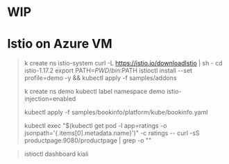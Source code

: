 # WIP
# Istio on Azure VM
> k create ns istio-system
> curl -L https://istio.io/downloadIstio | sh -
> cd istio-1.17.2
> export PATH=$PWD/bin:$PATH
> istioctl install --set profile=demo -y && kubectl apply -f samples/addons
>
> k create ns demo
>  kubectl label namespace demo istio-injection=enabled
>
> kubectl apply -f samples/bookinfo/platform/kube/bookinfo.yaml
>
> kubectl exec "$(kubectl get pod -l app=ratings -o jsonpath='{.items[0].metadata.name}')" -c ratings -- curl -sS productpage:9080/productpage | grep -o "<title>.*</title>"
<title>Simple Bookstore App</title>

> istioctl dashboard kiali